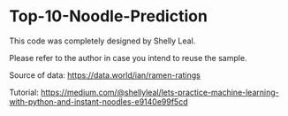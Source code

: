 # Top-10-Noodle-Prediction

This code was completely designed by Shelly Leal.

Please refer to the author in case you intend to reuse the sample.

Source of data: https://data.world/ian/ramen-ratings

Tutorial: https://medium.com/@shellyleal/lets-practice-machine-learning-with-python-and-instant-noodles-e9140e99f5cd

